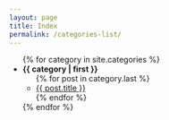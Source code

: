 ```yaml
---
layout: page
title: Index
permalink: /categories-list/
---
```


<ul>
{% for category in site.categories %}
  <li><b><a name="{{ category | first }}">{{ category | first }}</a></b>
    <ul>
    {% for post in category.last %}
      <li><a href="{{ post.url | relative_url }}">{{ post.title }}</a></li>
    {% endfor %}
    </ul>
  </li>
{% endfor %}
</ul>